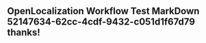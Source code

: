 <properties
ms.topic="hero-topic"
ms.test1="hero-topic"
ms.test2="test"/>

## OpenLocalization Workflow Test MarkDown 52147634-62cc-4cdf-9432-c051d1f67d79 thanks!
